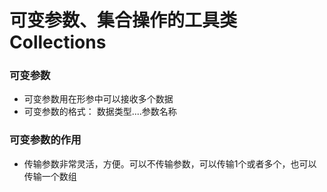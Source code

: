 # 可变参数、集合操作的工具类Collections

### 可变参数

* 可变参数用在形参中可以接收多个数据
* 可变参数的格式： 数据类型....参数名称

### 可变参数的作用
* 传输参数非常灵活，方便。可以不传输参数，可以传输1个或者多个，也可以传输一个数组

 
